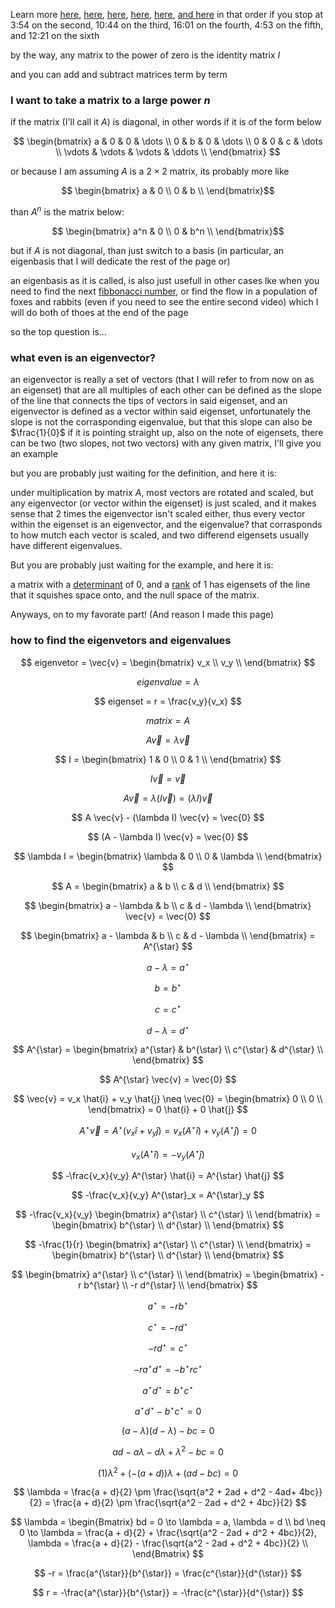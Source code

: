 Learn more [here](https://www.youtube.com/watch?v=XkY2DOUCWMU), [here](https://www.youtube.com/watch?v=O85OWBJ2ayo&t=194s), [here](https://www.youtube.com/watch?v=uQhTuRlWMxw&t=592s), [here](https://www.youtube.com/watch?v=PFDu9oVAE-g&t=960s), [here](https://www.youtube.com/watch?v=uQhTuRlWMxw&t=283s), [and here](https://www.youtube.com/watch?v=P2LTAUO1TdA) in that order if you stop at 3:54 on the second, 10:44 on the third, 16:01 on the fourth, 4:53 on the fifth, and 12:21 on the sixth

by the way, any matrix to the power of zero is the identity matrix $I$

and you can add and subtract matrices term by term

### I want to take a matrix to a large power $n$

if the matrix (I'll call it $A$) is diagonal, in other words if it is of the form below

$$ \begin{bmatrix} a & 0 & 0 & \dots \\
0 & b & 0 & \dots \\
0 & 0 & c & \dots \\
\vdots & \vdots & \vdots & \ddots \\ \end{bmatrix} $$

or because I am assuming $A$ is a $2 \times 2$ matrix, its probably more like

$$ \begin{bmatrix} a & 0 \\
0 & b \\ \end{bmatrix}$$

than $A^n$ is the matrix below:

$$ \begin{bmatrix} a^n & 0 \\
0 & b^n \\ \end{bmatrix}$$

but if $A$ is not diagonal, than just switch to a basis (in particular, an eigenbasis that I will dedicate the rest of the page or)

an eigenbasis as it is called, is also just usefull in other cases lke when you need to find the next [fibbonacci number](https://www.youtube.com/watch?v=BMPa0FA65Fk), or find the flow in a population of foxes and rabbits (even if you need to see the entire second video) which I will do both of thoes at the end of the page

so the top question is...

### what even is an eigenvector?

an eigenvector is really a set of vectors (that I will refer to from now on as an eigenset) that are all multiples of each other can be defined as the slope of the line that connects the tips of vectors in said eigenset, and an eigenvector is defined as a vector within said eigenset, unfortunately the slope is not the corrasponding eigenvalue, but that this slope can also be $\frac{1}{0}$ if it is pointing straight up, also on the note of eigensets, there can be two (two slopes, not two vectors) with any given matrix, I'll give you an example

but you are probably just waiting for the definition, and here it is:

under multiplication by matrix $A$, most vectors are rotated and scaled, but any eigenvector (or vector within the eigenset) is just scaled, and it makes sense that $2$ times the eigenvector isn't scaled either, thus every vector within the eigenset is an eigenvector, and the eigenvalue? that corrasponds to how mutch each vector is scaled, and two differend eigensets usually have different eigenvalues.

But you are probably just waiting for the example, and here it is:

a matrix with a [determinant](https://www.youtube.com/watch?v=Ip3X9LOh2dk0) of $0$, and a [rank](https://www.youtube.com/watch?v=uQhTuRlWMxw) of $1$ has eigensets of the line that it squishes space onto, and the null space of the matrix.

Anyways, on to my favorate part! (And reason I made this page)

### how to find the eigenvetors and eigenvalues

$$ eigenvetor = \vec{v} = \begin{bmatrix} v_x \\
v_y \\ \end{bmatrix} $$

$$ eigenvalue = \lambda $$

$$ eigenset = r = \frac{v_y}{v_x} $$

$$ matrix = A $$

$$ A \vec{v} = \lambda \vec{v} $$

$$ I = \begin{bmatrix} 1 & 0 \\
0 & 1 \\ \end{bmatrix} $$

$$ I \vec{v} = \vec{v} $$

$$ A \vec{v} = \lambda (I \vec{v}) = (\lambda I) \vec{v} $$

$$ A \vec{v} - (\lambda I) \vec{v} = \vec{0} $$

$$ (A - \lambda I) \vec{v} = \vec{0} $$

$$ \lambda I = \begin{bmatrix} \lambda & 0 \\
0 & \lambda \\ \end{bmatrix} $$

$$ A = \begin{bmatrix} a & b \\
c & d \\ \end{bmatrix} $$

$$ \begin{bmatrix} a - \lambda & b \\
c & d - \lambda \\ \end{bmatrix} \vec{v} = \vec{0} $$

$$ \begin{bmatrix} a - \lambda & b \\
c & d - \lambda \\ \end{bmatrix} = A^{\star} $$

$$ a - \lambda = a^{\star} $$

$$ b = b^{\star} $$

$$ c = c^{\star} $$

$$ d - \lambda = d^{\star} $$

$$ A^{\star} = \begin{bmatrix} a^{\star} & b^{\star} \\
c^{\star} & d^{\star} \\ \end{bmatrix} $$

$$ A^{\star} \vec{v} = \vec{0} $$

$$ \vec{v} = v_x \hat{i} + v_y \hat{j} \neq \vec{0} = \begin{bmatrix} 0 \\
0 \\ \end{bmatrix} = 0 \hat{i} + 0 \hat{j}  $$

$$ A^{\star} \vec{v} = A^{\star} (v_x \hat{i} + v_y \hat{j}) = v_x (A^{\star} \hat{i}) + v_y (A^{\star} \hat{j}) = 0 $$

$$ v_x (A^{\star} \hat{i}) = - v_y (A^{\star} \hat{j}) $$

$$ -\frac{v_x}{v_y} A^{\star} \hat{i} = A^{\star} \hat{j} $$

$$ -\frac{v_x}{v_y} A^{\star}_x = A^{\star}_y $$

$$ -\frac{v_x}{v_y} \begin{bmatrix} a^{\star} \\
c^{\star} \\ \end{bmatrix} = \begin{bmatrix} b^{\star} \\
d^{\star} \\ \end{bmatrix} $$

$$ -\frac{1}{r} \begin{bmatrix} a^{\star} \\
c^{\star} \\ \end{bmatrix} = \begin{bmatrix} b^{\star} \\
d^{\star} \\ \end{bmatrix} $$

$$ \begin{bmatrix} a^{\star} \\
c^{\star} \\ \end{bmatrix} = \begin{bmatrix} -r b^{\star} \\
-r d^{\star} \\ \end{bmatrix} $$

$$ a^{\star} = -r b^{\star} $$

$$ c^{\star} = -r d^{\star} $$

$$ -r d^{\star} = c^{\star} $$

$$ -r a^{\star} d^{\star} = -b^{\star} r c^{\star} $$

$$ a^{\star} d^{\star} = b^{\star} c^{\star} $$

$$ a^{\star} d^{\star} - b^{\star} c^{\star} = 0 $$

$$ (a - \lambda)(d - \lambda) - bc = 0 $$

$$ ad - a \lambda - d \lambda + \lambda^2 - bc = 0 $$

$$ (1) \lambda^2 + (-(a + d)) \lambda + (ad - bc) = 0 $$

$$ \lambda = \frac{a + d}{2} \pm \frac{\sqrt{a^2 + 2ad + d^2 - 4ad+ 4bc}}{2} = \frac{a + d}{2} \pm \frac{\sqrt{a^2 - 2ad + d^2 + 4bc}}{2} $$

$$ \lambda = \begin{Bmatrix} bd = 0 \to \lambda = a, \lambda = d \\
bd \neq 0 \to \lambda = \frac{a + d}{2} + \frac{\sqrt{a^2 - 2ad + d^2 + 4bc}}{2}, \lambda = \frac{a + d}{2} - \frac{\sqrt{a^2 - 2ad + d^2 + 4bc}}{2} \\ \end{Bmatrix} $$

$$ -r = \frac{a^{\star}}{b^{\star}} = \frac{c^{\star}}{d^{\star}} $$

$$ r = -\frac{a^{\star}}{b^{\star}} = -\frac{c^{\star}}{d^{\star}} $$

